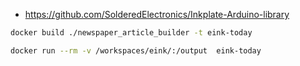 - https://github.com/SolderedElectronics/Inkplate-Arduino-library

```bash
docker build ./newspaper_article_builder -t eink-today

docker run --rm -v /workspaces/eink/:/output  eink-today
```